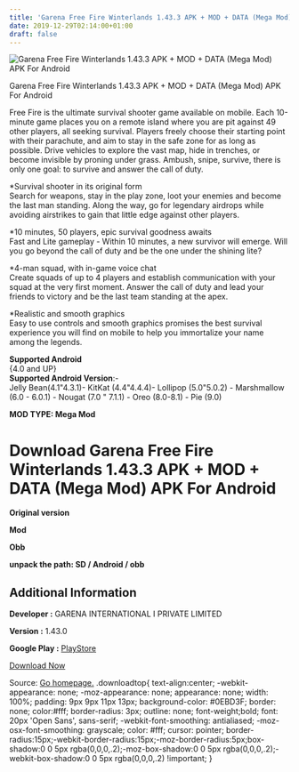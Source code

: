 ```yaml
---
title: 'Garena Free Fire Winterlands 1.43.3 APK + MOD + DATA (Mega Mod) APK For Android'
date: 2019-12-29T02:14:00+01:00
draft: false
---
```


![Garena Free Fire Winterlands 1.43.3 APK + MOD + DATA (Mega Mod) APK For Android](https://i1.wp.com/apkhome.net/wp-content/uploads/2019/12/Garena-Free-Fire-Winterlands-1.43.3-APK-MOD-DATA-Mega-Mod.png "Garena Free Fire Winterlands 1.43.3 APK + MOD + DATA (Mega Mod) APK For Android")

  

Garena Free Fire Winterlands 1.43.3 APK + MOD + DATA (Mega Mod) APK For Android

Free Fire is the ultimate survival shooter game available on mobile. Each 10-minute game places you on a remote island where you are pit against 49 other players, all seeking survival. Players freely choose their starting point with their parachute, and aim to stay in the safe zone for as long as possible. Drive vehicles to explore the vast map, hide in trenches, or become invisible by proning under grass. Ambush, snipe, survive, there is only one goal: to survive and answer the call of duty.

\*Survival shooter in its original form  
Search for weapons, stay in the play zone, loot your enemies and become the last man standing. Along the way, go for legendary airdrops while avoiding airstrikes to gain that little edge against other players.

\*10 minutes, 50 players, epic survival goodness awaits  
Fast and Lite gameplay - Within 10 minutes, a new survivor will emerge. Will you go beyond the call of duty and be the one under the shining lite?

\*4-man squad, with in-game voice chat  
Create squads of up to 4 players and establish communication with your squad at the very first moment. Answer the call of duty and lead your friends to victory and be the last team standing at the apex.

\*Realistic and smooth graphics  
Easy to use controls and smooth graphics promises the best survival experience you will find on mobile to help you immortalize your name among the legends.

**Supported Android**  
{4.0 and UP}  
**Supported Android Version**:-  
Jelly Bean(4.1"4.3.1)- KitKat (4.4"4.4.4)- Lollipop (5.0"5.0.2) - Marshmallow (6.0 - 6.0.1) - Nougat (7.0 " 7.1.1) - Oreo (8.0-8.1) - Pie (9.0)

**MOD TYPE: Mega Mod**

Download Garena Free Fire Winterlands 1.43.3 APK + MOD + DATA (Mega Mod) APK For Android
========================================================================================

**Original version**

**Mod**

**Obb**

**unpack the path: SD / Android / obb**

Additional Information
----------------------

**Developer :** GARENA INTERNATIONAL I PRIVATE LIMITED

**Version :** 1.43.0

**Google Play :** [PlayStore](https://play.google.com/store/apps/details?id=com.dts.freefireth)

  

[Download Now](https://store4app.co/post/garena-free-fire-winterlands-1-43-3-apk-mod-data-mega-mod-apk-for-android_1577545368)

  
Source: [Go homepage.](https://store4app.co/post/garena-free-fire-winterlands-1-43-3-apk-mod-data-mega-mod-apk-for-android_1577545368) .downloadtop{ text-align:center; -webkit-appearance: none; -moz-appearance: none; appearance: none; width: 100%; padding: 9px 9px 11px 13px; background-color: #0EBD3F; border: none; color:#fff; border-radius: 3px; outline: none; font-weight;bold; font: 20px 'Open Sans', sans-serif; -webkit-font-smoothing: antialiased; -moz-osx-font-smoothing: grayscale; color: #fff; cursor: pointer; border-radius:15px;-webkit-border-radius:15px;-moz-border-radius:5px;box-shadow:0 0 5px rgba(0,0,0,.2);-moz-box-shadow:0 0 5px rgba(0,0,0,.2);-webkit-box-shadow:0 0 5px rgba(0,0,0,.2) !important; }
